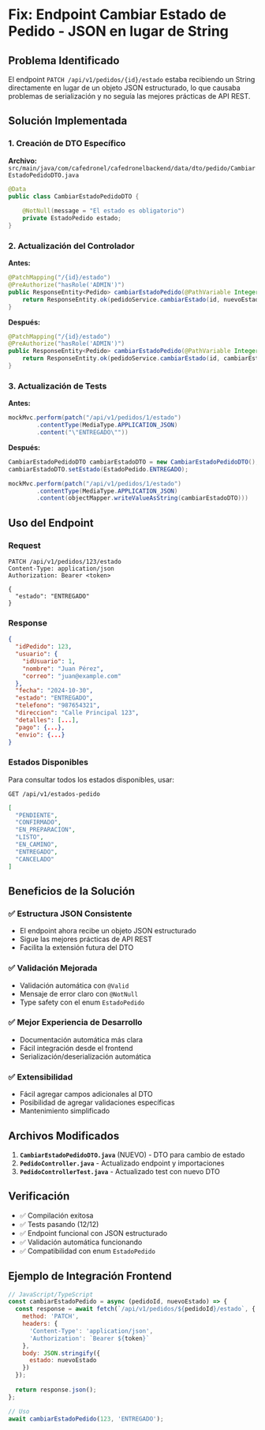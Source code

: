 # Fix: Endpoint Cambiar Estado de Pedido - JSON en lugar de String

## Problema Identificado

El endpoint `PATCH /api/v1/pedidos/{id}/estado` estaba recibiendo un String directamente en lugar de un objeto JSON estructurado, lo que causaba problemas de serialización y no seguía las mejores prácticas de API REST.

## Solución Implementada

### 1. Creación de DTO Específico

**Archivo:** `src/main/java/com/cafedronel/cafedronelbackend/data/dto/pedido/CambiarEstadoPedidoDTO.java`

```java
@Data
public class CambiarEstadoPedidoDTO {
    
    @NotNull(message = "El estado es obligatorio")
    private EstadoPedido estado;
}
```

### 2. Actualización del Controlador

**Antes:**
```java
@PatchMapping("/{id}/estado")
@PreAuthorize("hasRole('ADMIN')")
public ResponseEntity<Pedido> cambiarEstadoPedido(@PathVariable Integer id, @RequestBody EstadoPedido nuevoEstado) {
    return ResponseEntity.ok(pedidoService.cambiarEstado(id, nuevoEstado));
}
```

**Después:**
```java
@PatchMapping("/{id}/estado")
@PreAuthorize("hasRole('ADMIN')")
public ResponseEntity<Pedido> cambiarEstadoPedido(@PathVariable Integer id, @Valid @RequestBody CambiarEstadoPedidoDTO cambiarEstadoDTO) {
    return ResponseEntity.ok(pedidoService.cambiarEstado(id, cambiarEstadoDTO.getEstado()));
}
```

### 3. Actualización de Tests

**Antes:**
```java
mockMvc.perform(patch("/api/v1/pedidos/1/estado")
        .contentType(MediaType.APPLICATION_JSON)
        .content("\"ENTREGADO\""))
```

**Después:**
```java
CambiarEstadoPedidoDTO cambiarEstadoDTO = new CambiarEstadoPedidoDTO();
cambiarEstadoDTO.setEstado(EstadoPedido.ENTREGADO);

mockMvc.perform(patch("/api/v1/pedidos/1/estado")
        .contentType(MediaType.APPLICATION_JSON)
        .content(objectMapper.writeValueAsString(cambiarEstadoDTO)))
```

## Uso del Endpoint

### Request

```http
PATCH /api/v1/pedidos/123/estado
Content-Type: application/json
Authorization: Bearer <token>

{
  "estado": "ENTREGADO"
}
```

### Response

```json
{
  "idPedido": 123,
  "usuario": {
    "idUsuario": 1,
    "nombre": "Juan Pérez",
    "correo": "juan@example.com"
  },
  "fecha": "2024-10-30",
  "estado": "ENTREGADO",
  "telefono": "987654321",
  "direccion": "Calle Principal 123",
  "detalles": [...],
  "pago": {...},
  "envio": {...}
}
```

### Estados Disponibles

Para consultar todos los estados disponibles, usar:

```http
GET /api/v1/estados-pedido
```

```json
[
  "PENDIENTE",
  "CONFIRMADO", 
  "EN_PREPARACION",
  "LISTO",
  "EN_CAMINO",
  "ENTREGADO",
  "CANCELADO"
]
```

## Beneficios de la Solución

### ✅ **Estructura JSON Consistente**
- El endpoint ahora recibe un objeto JSON estructurado
- Sigue las mejores prácticas de API REST
- Facilita la extensión futura del DTO

### ✅ **Validación Mejorada**
- Validación automática con `@Valid`
- Mensaje de error claro con `@NotNull`
- Type safety con el enum `EstadoPedido`

### ✅ **Mejor Experiencia de Desarrollo**
- Documentación automática más clara
- Fácil integración desde el frontend
- Serialización/deserialización automática

### ✅ **Extensibilidad**
- Fácil agregar campos adicionales al DTO
- Posibilidad de agregar validaciones específicas
- Mantenimiento simplificado

## Archivos Modificados

1. **`CambiarEstadoPedidoDTO.java`** (NUEVO) - DTO para cambio de estado
2. **`PedidoController.java`** - Actualizado endpoint y importaciones
3. **`PedidoControllerTest.java`** - Actualizado test con nuevo DTO

## Verificación

- ✅ Compilación exitosa
- ✅ Tests pasando (12/12)
- ✅ Endpoint funcional con JSON estructurado
- ✅ Validación automática funcionando
- ✅ Compatibilidad con enum `EstadoPedido`

## Ejemplo de Integración Frontend

```javascript
// JavaScript/TypeScript
const cambiarEstadoPedido = async (pedidoId, nuevoEstado) => {
  const response = await fetch(`/api/v1/pedidos/${pedidoId}/estado`, {
    method: 'PATCH',
    headers: {
      'Content-Type': 'application/json',
      'Authorization': `Bearer ${token}`
    },
    body: JSON.stringify({
      estado: nuevoEstado
    })
  });
  
  return response.json();
};

// Uso
await cambiarEstadoPedido(123, 'ENTREGADO');
```